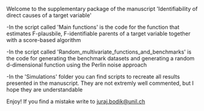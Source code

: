 Welcome to the supplementary package of the manuscript 'Identifiability of direct causes of a target variable'

-In the script called 'Main functions' is the code for the function that estimates F-plausbile, F-identifiable parents of a target variable together with a score-based algorithm

-In the script called 'Random_multivariate_functions_and_benchmarks' is the code for generating the benchmark datasets and generating a random d-dimensional function using the Perlin noise approach

-In the 'Simulations' folder you can find scripts to recreate all results presented in the manuscript. They are not extremly well commented, but I hope they are understandable

Enjoy! If you find a mistake write to juraj.bodik@unil.ch
